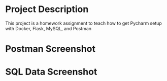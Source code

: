 # Project Description
This project is a homework assignment to teach how to get Pycharm setup with Docker, Flask, MySQL, and Postman
# Postman Screenshot


# SQL Data Screenshot
